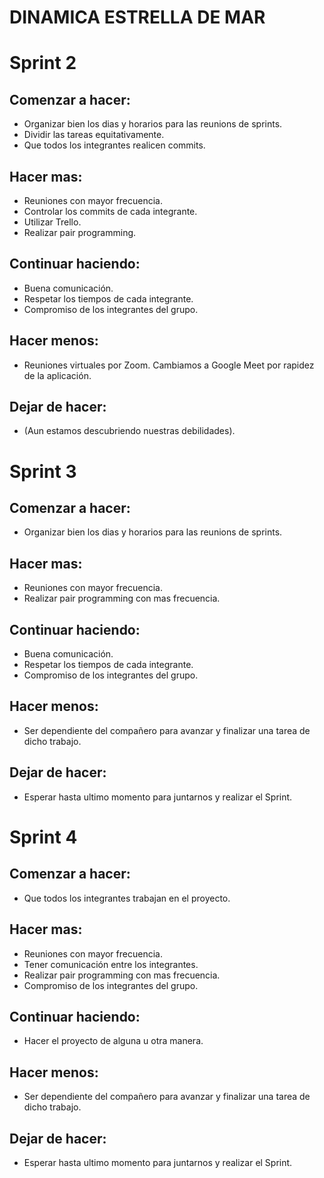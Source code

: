 # DINAMICA ESTRELLA DE MAR
# Sprint 2
## Comenzar a hacer:
* Organizar bien los dias y horarios para las reunions de sprints.
* Dividir las tareas equitativamente.
* Que todos los integrantes realicen commits.
## Hacer mas:
* Reuniones con mayor frecuencia.
* Controlar los commits de cada integrante.
* Utilizar Trello.
* Realizar pair programming.
## Continuar haciendo:
* Buena comunicación.
* Respetar los tiempos de cada integrante.
* Compromiso de los integrantes del grupo.
## Hacer menos:
* Reuniones virtuales por Zoom. Cambiamos a Google Meet por rapidez de la aplicación.
## Dejar de hacer:
* (Aun estamos descubriendo nuestras debilidades).
#
# Sprint 3
## Comenzar a hacer:
* Organizar bien los dias y horarios para las reunions de sprints.
## Hacer mas:
* Reuniones con mayor frecuencia.
* Realizar pair programming con mas frecuencia.
## Continuar haciendo:
* Buena comunicación.
* Respetar los tiempos de cada integrante.
* Compromiso de los integrantes del grupo.
## Hacer menos:
* Ser dependiente del compañero para avanzar y finalizar una tarea de dicho trabajo.
## Dejar de hacer:
* Esperar hasta ultimo momento para juntarnos y realizar el Sprint.
#
# Sprint 4
## Comenzar a hacer:
* Que todos los integrantes trabajan en el proyecto.
## Hacer mas:
* Reuniones con mayor frecuencia.
* Tener comunicación entre los integrantes.
* Realizar pair programming con mas frecuencia.
* Compromiso de los integrantes del grupo.
## Continuar haciendo:
* Hacer el proyecto de alguna u otra manera.
## Hacer menos:
* Ser dependiente del compañero para avanzar y finalizar una tarea de dicho trabajo.
## Dejar de hacer:
* Esperar hasta ultimo momento para juntarnos y realizar el Sprint.